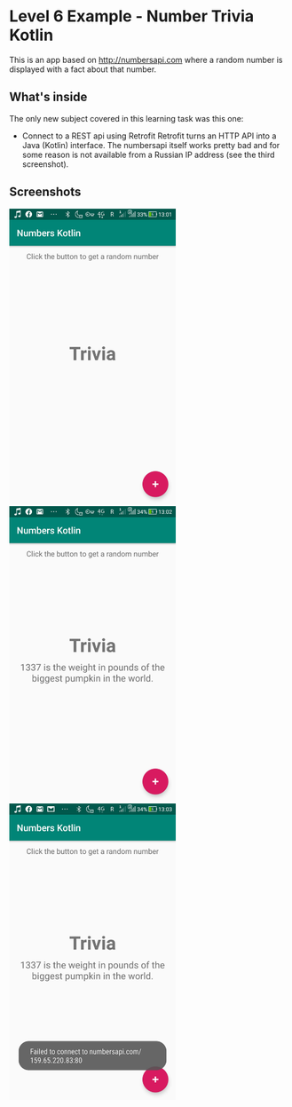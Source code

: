 # Level 6 Example - Number Trivia Kotlin
This is an app based on http://numbersapi.com where a random number is displayed with a fact about that number. 
## What's inside
The only new subject covered in this learning task was this one:
* Connect to a REST api using Retrofit
Retrofit turns an HTTP API into a Java (Kotlin) interface.
The numbersapi itself works pretty bad and for some reason is not available from a Russian IP address (see the third screenshot).
## Screenshots
<img src="screenshots/screenshot1.jpg" alt="Screenshot" width="300"/>    <img src="screenshots/screenshot2.jpg" alt="Screenshot" width="300"/>
<img src="screenshots/screenshot3.jpg" alt="Screenshot" width="300"/>

